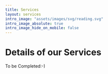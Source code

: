 ```yaml
---
title: Services
layout: services
intro_image: "assets/images/svg/reading.svg"
intro_image_absolute: true
intro_image_hide_on_mobile: false
---
```


# Details of our Services

To be Completed:-)
